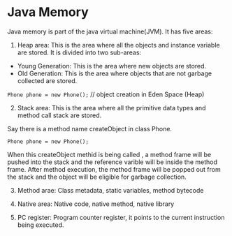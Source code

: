 # Java Memory

Java memory is part of the java virtual machine(JVM). It has five areas:

1. Heap area: This is the area where all the objects and instance variable are stored. It is divided into two sub-areas:

- Young Generation: This is the area where new objects are stored. 
- Old Generation: This is the area where objects that are not garbage collected are stored.

 `Phone phone = new Phone();` // object creation in Eden Space (Heap)

 2. Stack area: This is the area where all the primitive data types and method call stack are stored.

 Say there is a method name createObject in class Phone.

 `Phone phone = new Phone();`

 When this createObject methid is being called , a method frame will be pushed into the stack and the reference varible will be inside the method 
frame. After method execution, the method frame will be popped out from the stack and the object will be eligible for garbage collection.

3. Method arae: Class metadata, static variables, method bytecode

4. Native area: Native code, native method, native library

5. PC register: Program counter register, it points to the current instruction being executed.


